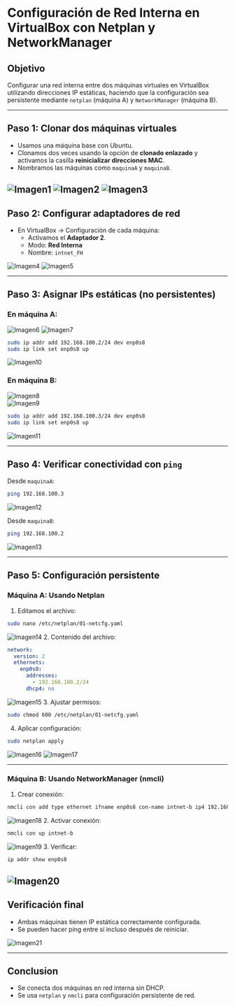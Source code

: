 
#  Configuración de Red Interna en VirtualBox con Netplan y NetworkManager

## Objetivo

Configurar una red interna entre dos máquinas virtuales en VirtualBox utilizando direcciones IP estáticas, haciendo que la configuración sea persistente mediante `netplan` (máquina A) y `NetworkManager` (máquina B).

---

##  Paso 1: Clonar dos máquinas virtuales

- Usamos una máquina base con Ubuntu.
- Clonamos dos veces usando la opción de **clonado enlazado** y activamos la casilla **reinicializar direcciones MAC**.
- Nombramos las máquinas como `maquinaA` y `maquinaB`.

![Imagen1](./Imagenes/1ClonacionA.png)
![Imagen2](./Imagenes/3ClonacionB.png)
![Imagen3](./Imagenes/2clonacionEnlaceA.png)
---

## Paso 2: Configurar adaptadores de red

- En VirtualBox → Configuración de cada máquina:
  - Activamos el **Adaptador 2**.
  - Modo: **Red Interna**
  - Nombre: `intnet_FH`

![Imagen4](./Imagenes/4adaptador2deA.png)
![Imagen5](./Imagenes/5adaptador2deB.png)

---

## Paso 3: Asignar IPs estáticas (no persistentes)

### En máquina A:
![Imagen6](./Imagenes/6ConexionA.png)
![Imagen7](./Imagenes/7rootA.png)

```bash
sudo ip addr add 192.168.100.2/24 dev enp0s8
sudo ip link set enp0s8 up
```
![Imagen10](./Imagenes/10SegundaIpA.png)

### En máquina B:
![Imagen8](./Imagenes/8ConexionB.png)
</br>
![Imagen9](./Imagenes/9rootB.png)
```bash
sudo ip addr add 192.168.100.3/24 dev enp0s8
sudo ip link set enp0s8 up
```
![Imagen11](./Imagenes/11TerceraIpB.png)

---

##  Paso 4: Verificar conectividad con `ping`

Desde `maquinaA`:
```bash
ping 192.168.100.3
```
![Imagen12](./Imagenes/12PingDesdeA.png)

Desde `maquinaB`:
```bash
ping 192.168.100.2
```
![Imagen13](./Imagenes/13PingDesdeB.png)

---

##  Paso 5: Configuración persistente

###  Máquina A: Usando **Netplan**

1. Editamos el archivo:
```bash
sudo nano /etc/netplan/01-netcfg.yaml
```
![Imagen14](./Imagenes/14NetplanEdicionFichero.png)
2. Contenido del archivo:
```yaml
network:
  version: 2
  ethernets:
    enp0s8:
      addresses:
        - 192.168.100.2/24
      dhcp4: no
```
![Imagen15](./Imagenes/15EscrituraFicheroNetplan.png)
3. Ajustar permisos:
```bash
sudo chmod 600 /etc/netplan/01-netcfg.yaml
```

4. Aplicar configuración:
```bash
sudo netplan apply
```
![Imagen16](./Imagenes/16RestriccionPermisosNetplanYAplicamos.png)
![Imagen17](./Imagenes/17ComprobacionIpA.png)

---

###  Máquina B: Usando **NetworkManager (nmcli)**

1. Crear conexión:
```bash
nmcli con add type ethernet ifname enp0s8 con-name intnet-b ip4 192.168.100.3/24
```
![Imagen18](./Imagenes/18CreamosConexionB.png)
2. Activar conexión:
```bash
nmcli con up intnet-b
```
![Imagen19](./Imagenes/19ActivamosConexion.png)
3. Verificar:
```bash
ip addr show enp0s8
```
![Imagen20](./Imagenes/20Comprobamos.png)
---

##  Verificación final

- Ambas máquinas tienen IP estática correctamente configurada.
- Se pueden hacer ping entre sí incluso después de reiniciar.

![Imagen21](./Imagenes/21hacemosPingHaciaA.png)

---

## Conclusion

- Se conecta dos máquinas en red interna sin DHCP.
- Se usa `netplan` y `nmcli` para configuración persistente de red.

